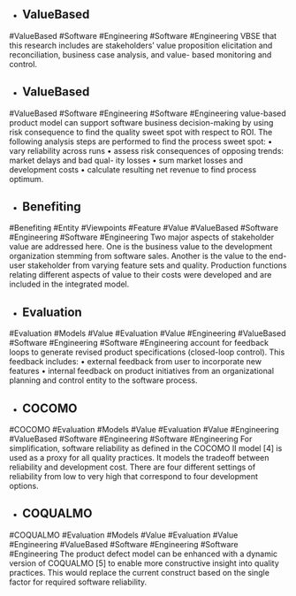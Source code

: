 - ## ValueBased
#ValueBased #Software #Engineering #Software #Engineering 
VBSE that this research includes are stakeholders’  value proposition elicitation and reconciliation, business case analysis, and value- based monitoring and control.

- ## ValueBased
#ValueBased #Software #Engineering #Software #Engineering 
value-based product model can support  software business decision-making by using risk consequence to find the quality  sweet spot with respect to ROI. The following analysis steps are performed to find  the process sweet spot:  • vary reliability across runs  • assess risk consequences of opposing trends: market delays and bad qual- ity losses  • sum market losses and development costs  • calculate resulting net revenue to find process optimum.

- ## Benefiting
#Benefiting #Entity #Viewpoints #Feature #Value #ValueBased #Software #Engineering #Software #Engineering 
Two major aspects of stakeholder value are addressed here. One is the business  value to the development organization stemming from software sales. Another is the  value to the end-user stakeholder from varying feature sets and quality. Production  functions relating different aspects of value to their costs were developed and are  included in the integrated model.

- ## Evaluation
#Evaluation #Models #Value #Evaluation #Value #Engineering #ValueBased #Software #Engineering #Software #Engineering 
account for feedback loops to generate revised  product specifications (closed-loop control). This feedback includes:  • external feedback from user to incorporate new features  • internal feedback on product initiatives from an organizational planning and  control entity to the software process.

- ## COCOMO
#COCOMO #Evaluation #Models #Value #Evaluation #Value #Engineering #ValueBased #Software #Engineering #Software #Engineering 
For simplification, software reliability as defined in the COCOMO II model [4] is  used as a proxy for all quality practices. It models the tradeoff between reliability and  development cost. There are four different settings of reliability from low to very  high that correspond to four development options.

- ## COQUALMO
#COQUALMO #Evaluation #Models #Value #Evaluation #Value #Engineering #ValueBased #Software #Engineering #Software #Engineering 
The product defect model can be enhanced with a dynamic version of  COQUALMO [5] to enable more constructive insight into quality practices. This  would replace the current construct based on the single factor for required software  reliability.

